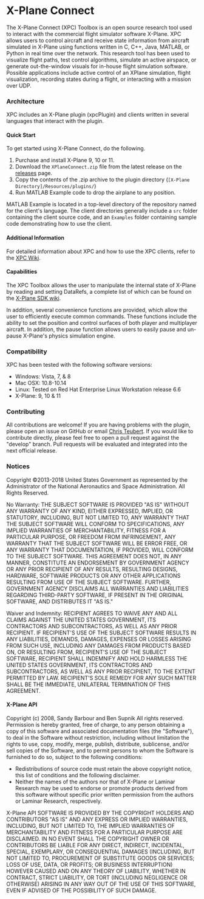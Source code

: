 # X-Plane Connect
The X-Plane Connect (XPC) Toolbox is an open source research tool used to
interact with the commercial flight simulator software X-Plane. XPC allows users
to control aircraft and receive state information from aircraft simulated in
X-Plane using functions written in C, C++, Java, MATLAB, or Python in real time over the
network. This research tool has been used to visualize flight paths, test control
algorithms, simulate an active airspace, or generate out-the-window visuals for
in-house flight simulation software. Possible applications include active control
of an XPlane simulation, flight visualization, recording states during a flight,
or interacting with a mission over UDP.

### Architecture
XPC includes an X-Plane plugin (xpcPlugin) and clients written in several
languages that interact with the plugin.

#### Quick Start
To get started using X-Plane Connect, do the following.

1. Purchase and install X-Plane 9, 10 or 11.
2. Download the `XPlaneConnect.zip` file from the latest release on the [releases](https://github.com/nasa/XPlaneConnect/releases) page.
3. Copy the contents of the .zip archive to the plugin directory (`[X-Plane Directory]/Resources/plugins/`)
4. Run MATLAB Example code to drop the airplane to any position.

MATLAB Example is located in a top-level directory of the repository named for the
client's language. The client directories generally include a `src` folder
containing the client source code, and an `Examples` folder containing sample
code demonstrating how to use the client.

#### Additional Information
For detailed information about XPC and how to use the XPC clients, refer to the
[XPC Wiki](https://github.com/nasa/XPlaneConnect/wiki).

#### Capabilities
The XPC Toolbox allows the user to manipulate the internal state of X-Plane by
reading and setting DataRefs, a complete list of which can be found on the
[X-Plane SDK wiki](http://www.xsquawkbox.net/xpsdk/docs/DataRefs.html).

In addition, several convenience functions are provided, which allow the user to
efficiently execute common commands. These functions include the ability to set
the position and control surfaces of both player and multiplayer aircraft. In
addition, the pause function allows users to easily pause and un-pause X-Plane's
physics simulation engine.

### Compatibility
XPC has been tested with the following software versions:
* Windows: Vista, 7, & 8
* Mac OSX: 10.8-10.14
* Linux: Tested on Red Hat Enterprise Linux Workstation release 6.6
* X-Plane: 9, 10 & 11

### Contributing
All contributions are welcome! If you are having problems with the plugin, please
open an issue on GitHub or email [Chris Teubert](mailto:christopher.a.teubert@nasa.gov).
If you would like to contribute directly, please feel free to open a pull request
against the "develop" branch. Pull requests will be evaluated and integrated into
the next official release.


### Notices
Copyright ©2013-2018 United States Government as represented by the Administrator
of the National Aeronautics and Space Administration.  All Rights Reserved.

No Warranty: THE SUBJECT SOFTWARE IS PROVIDED "AS IS" WITHOUT ANY WARRANTY OF ANY
KIND, EITHER EXPRESSED, IMPLIED, OR STATUTORY, INCLUDING, BUT NOT LIMITED TO, ANY
WARRANTY THAT THE SUBJECT SOFTWARE WILL CONFORM TO SPECIFICATIONS, ANY IMPLIED
WARRANTIES OF MERCHANTABILITY, FITNESS FOR A PARTICULAR PURPOSE, OR FREEDOM FROM
INFRINGEMENT, ANY WARRANTY THAT THE SUBJECT SOFTWARE WILL BE ERROR FREE, OR ANY
WARRANTY THAT DOCUMENTATION, IF PROVIDED, WILL CONFORM TO THE SUBJECT SOFTWARE.
THIS AGREEMENT DOES NOT, IN ANY MANNER, CONSTITUTE AN ENDORSEMENT BY GOVERNMENT
AGENCY OR ANY PRIOR RECIPIENT OF ANY RESULTS, RESULTING DESIGNS, HARDWARE,
SOFTWARE PRODUCTS OR ANY OTHER APPLICATIONS RESULTING FROM USE OF THE SUBJECT
SOFTWARE.  FURTHER, GOVERNMENT AGENCY DISCLAIMS ALL WARRANTIES AND LIABILITIES
REGARDING THIRD-PARTY SOFTWARE, IF PRESENT IN THE ORIGINAL SOFTWARE, AND
DISTRIBUTES IT "AS IS."

Waiver and Indemnity:  RECIPIENT AGREES TO WAIVE ANY AND ALL CLAIMS AGAINST THE
UNITED STATES GOVERNMENT, ITS CONTRACTORS AND SUBCONTRACTORS, AS WELL AS ANY
PRIOR RECIPIENT.  IF RECIPIENT'S USE OF THE SUBJECT SOFTWARE RESULTS IN ANY
LIABILITIES, DEMANDS, DAMAGES, EXPENSES OR LOSSES ARISING FROM SUCH USE,
INCLUDING ANY DAMAGES FROM PRODUCTS BASED ON, OR RESULTING FROM, RECIPIENT'S USE
OF THE SUBJECT SOFTWARE, RECIPIENT SHALL INDEMNIFY AND HOLD HARMLESS THE UNITED
STATES GOVERNMENT, ITS CONTRACTORS AND SUBCONTRACTORS, AS WELL AS ANY PRIOR
RECIPIENT, TO THE EXTENT PERMITTED BY LAW.  RECIPIENT'S SOLE REMEDY FOR ANY SUCH
MATTER SHALL BE THE IMMEDIATE, UNILATERAL TERMINATION OF THIS AGREEMENT.

#### X-Plane API
Copyright (c) 2008, Sandy Barbour and Ben Supnik  All rights reserved.
Permission is hereby granted, free of charge, to any person obtaining a copy of
this software and associated documentation files (the "Software"), to deal in the
Software without restriction, including without limitation the rights to use,
copy, modify, merge, publish, distribute, sublicense, and/or sell copies of the
Software, and to permit persons to whom the Software is furnished to do so,
subject to the following conditions:

* Redistributions of source code must retain the above copyright notice, this
  list of conditions and the following disclaimer.
* Neither the names of the authors nor that of X-Plane or Laminar Research may
  be used to endorse or promote products derived from this software without
  specific prior written permission from the authors or Laminar Research,
  respectively.

X-Plane API SOFTWARE IS PROVIDED BY THE COPYRIGHT HOLDERS AND CONTRIBUTORS "AS
IS" AND ANY EXPRESS OR IMPLIED WARRANTIES, INCLUDING, BUT NOT LIMITED TO, THE
IMPLIED WARRANTIES OF MERCHANTABILITY AND FITNESS FOR A PARTICULAR PURPOSE ARE
DISCLAIMED. IN NO EVENT SHALL THE COPYRIGHT OWNER OR CONTRIBUTORS BE LIABLE FOR
ANY DIRECT, INDIRECT, INCIDENTAL, SPECIAL, EXEMPLARY, OR CONSEQUENTIAL DAMAGES
(INCLUDING, BUT NOT LIMITED TO, PROCUREMENT OF SUBSTITUTE GOODS OR SERVICES; LOSS
OF USE, DATA, OR PROFITS; OR BUSINESS INTERRUPTION) HOWEVER CAUSED AND ON ANY
THEORY OF LIABILITY, WHETHER IN CONTRACT, STRICT LIABILITY, OR TORT (INCLUDING
NEGLIGENCE OR OTHERWISE) ARISING IN ANY WAY OUT OF THE USE OF THIS SOFTWARE, EVEN
IF ADVISED OF THE POSSIBILITY OF SUCH DAMAGE.
